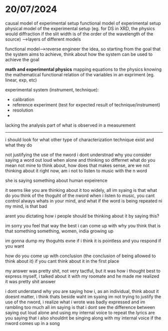 # 20/07/2024


causal model of experimental setup
functional model of experimental setup
physical model of the experimental setup (eg. for DS in XRD, the physics would diffraction if the slit width is of the order of the wavelength of the source)
-->layers of different models

functional model-->reverse engineer the idea, so starting from the goal that the system aims to achieve, think about how the system can be used to achieve the goal

**math and experimental physics**
mapping equations to the physics
knowing the mathematical functional relation of the variables in an expriment (eg. linear, exp, etc)

experimental system (instrument, technique):
- calibration 
- reference experiment (test for expected result of technique/instrument)
- resolution
- 

lacking the analysis part of what is observed in a measurement

---
i should look for what other type of characterization technique exist and what they do


not justifying the use of the nword
i dont understnad why you consider saying a word out loud when alone and thinking so differnet
what do you mean not mine to think about, how does that makes sense, are we not thinking about it right now, am i not to listen to music with the n word

she is saying something about human expeirence

it seems like you are thinking about it too widely, all im syaing is that 
what do you think of the thoguht of the nword when i listen to music, you cant control always whats in your mind, and what if the word is being repeated ni my mind, is that bad

arent you dictating how i people should be thinking about it by saying this?

im sorry you feel that way
the best i can come up with why you think that is that something something, women, india growing up

im gonna dump my thoguhts evne if i think it is pointless and you respond if you want

how do you come up with conclusion (the conclusion of being allowed to think about it) if you cant think about it in the first place

my answer was pretty shit, not very tactful, but it was how i thought best to express myself, i talked about it with my roomate and he made me realized it was pretty shit answer




i dont understand why you are saying how i, as an individual, think about it doesnt matter, i think thats beside waht im syaing
im not trying to justify the use of the nword, i realize what i wrote was badly expressed and im rambling too much
all im saying is that i dont see the difference between saying out loud alone and using my internal voice to repeat the lyrics
are you saying that i also shouldnt be singing along with my internal voice if the nword comes up in a song  











